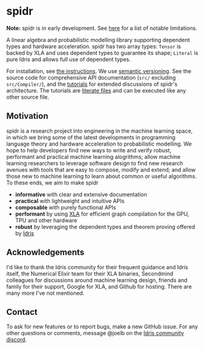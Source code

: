 # spidr

**Note:** spidr is in early development. See [here](https://github.com/joelberkeley/spidr/labels/notable%20limitation) for a list of notable limitations.

A linear algebra and probabilistic modelling library supporting dependent types and hardware acceleration. spidr has two array types: `Tensor` is backed by XLA and uses dependent types to guarantee its shape; `Literal` is pure Idris and allows full use of dependent types.

For installation, see [the instructions](INSTALL.md). We use [semantic versioning](https://semver.org/). See the source code for comprehensive API documentation (`src/` excluding `src/Compiler/`), and the [tutorials](tutorials) for extended discussions of spidr's architecture. The tutorials are [literate files](https://idris2.readthedocs.io/en/latest/reference/literate.html) and can be executed like any other source file.

## Motivation

spidr is a research project into engineering in the machine learning space, in which we bring some of the latest developments in programming language theory and hardware acceleration to probabilistic modelling. We hope to help developers find new ways to write and verify robust, performant and practical machine learning alogrithms; allow machine learning researchers to leverage software design to find new research avenues with tools that are easy to compose, modify and extend; and allow those new to machine learning to learn about common or useful algorithms. To these ends, we aim to make spidr

  - **informative** with clear and extensive documentation
  - **practical** with lightweight and intuitive APIs
  - **composable** with purely functional APIs
  - **performant** by using [XLA](https://www.tensorflow.org/xla) for efficient graph compilation for the GPU, TPU and other hardware
  - **robust** by leveraging the dependent types and theorem proving offered by [Idris](https://github.com/idris-lang/Idris2)

## Acknowledgements

I'd like to thank the Idris community for their frequent guidance and Idris itself, the Numerical Elixir team for their XLA binaries, Secondmind colleagues for discussions around machine learning design, friends and family for their support, Google for XLA, and Github for hosting. There are many more I've not mentioned.

## Contact

To ask for new features or to report bugs, make a new GitHub issue. For any other questions or comments, message @joelb on the [Idris community discord](https://discord.gg/YXmWC5yKYM).
